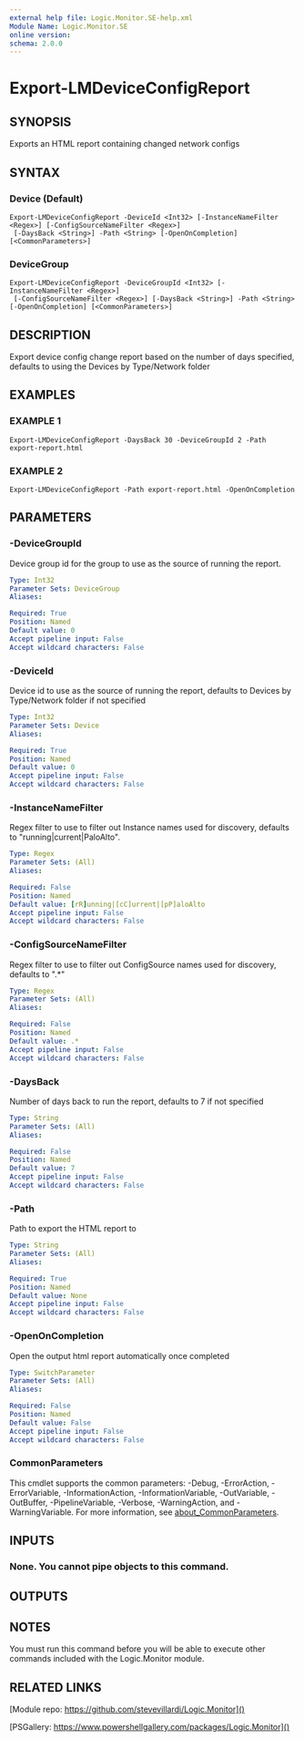 ```yaml
---
external help file: Logic.Monitor.SE-help.xml
Module Name: Logic.Monitor.SE
online version:
schema: 2.0.0
---
```


# Export-LMDeviceConfigReport

## SYNOPSIS
Exports an HTML report containing changed network configs

## SYNTAX

### Device (Default)
```
Export-LMDeviceConfigReport -DeviceId <Int32> [-InstanceNameFilter <Regex>] [-ConfigSourceNameFilter <Regex>]
 [-DaysBack <String>] -Path <String> [-OpenOnCompletion] [<CommonParameters>]
```

### DeviceGroup
```
Export-LMDeviceConfigReport -DeviceGroupId <Int32> [-InstanceNameFilter <Regex>]
 [-ConfigSourceNameFilter <Regex>] [-DaysBack <String>] -Path <String> [-OpenOnCompletion] [<CommonParameters>]
```

## DESCRIPTION
Export device config change report based on the number of days specified, defaults to using the Devices by Type/Network folder

## EXAMPLES

### EXAMPLE 1
```
Export-LMDeviceConfigReport -DaysBack 30 -DeviceGroupId 2 -Path export-report.html
```

### EXAMPLE 2
```
Export-LMDeviceConfigReport -Path export-report.html -OpenOnCompletion
```

## PARAMETERS

### -DeviceGroupId
Device group id for the group to use as the source of running the report.

```yaml
Type: Int32
Parameter Sets: DeviceGroup
Aliases:

Required: True
Position: Named
Default value: 0
Accept pipeline input: False
Accept wildcard characters: False
```

### -DeviceId
Device id to use as the source of running the report, defaults to Devices by Type/Network folder if not specified

```yaml
Type: Int32
Parameter Sets: Device
Aliases:

Required: True
Position: Named
Default value: 0
Accept pipeline input: False
Accept wildcard characters: False
```

### -InstanceNameFilter
Regex filter to use to filter out Instance names used for discovery, defaults to "running|current|PaloAlto".

```yaml
Type: Regex
Parameter Sets: (All)
Aliases:

Required: False
Position: Named
Default value: [rR]unning|[cC]urrent|[pP]aloAlto
Accept pipeline input: False
Accept wildcard characters: False
```

### -ConfigSourceNameFilter
Regex filter to use to filter out ConfigSource names used for discovery, defaults to ".*"

```yaml
Type: Regex
Parameter Sets: (All)
Aliases:

Required: False
Position: Named
Default value: .*
Accept pipeline input: False
Accept wildcard characters: False
```

### -DaysBack
Number of days back to run the report, defaults to 7 if not specified

```yaml
Type: String
Parameter Sets: (All)
Aliases:

Required: False
Position: Named
Default value: 7
Accept pipeline input: False
Accept wildcard characters: False
```

### -Path
Path to export the HTML report to

```yaml
Type: String
Parameter Sets: (All)
Aliases:

Required: True
Position: Named
Default value: None
Accept pipeline input: False
Accept wildcard characters: False
```

### -OpenOnCompletion
Open the output html report automatically once completed

```yaml
Type: SwitchParameter
Parameter Sets: (All)
Aliases:

Required: False
Position: Named
Default value: False
Accept pipeline input: False
Accept wildcard characters: False
```

### CommonParameters
This cmdlet supports the common parameters: -Debug, -ErrorAction, -ErrorVariable, -InformationAction, -InformationVariable, -OutVariable, -OutBuffer, -PipelineVariable, -Verbose, -WarningAction, and -WarningVariable. For more information, see [about_CommonParameters](http://go.microsoft.com/fwlink/?LinkID=113216).

## INPUTS

### None. You cannot pipe objects to this command.
## OUTPUTS

## NOTES
You must run this command before you will be able to execute other commands included with the Logic.Monitor module.

## RELATED LINKS

[Module repo: https://github.com/stevevillardi/Logic.Monitor]()

[PSGallery: https://www.powershellgallery.com/packages/Logic.Monitor]()

